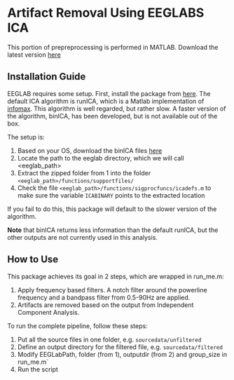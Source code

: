 # Artifact Removal Using EEGLABS ICA
This portion of prepreprocessing is performed in MATLAB. Download the latest version [here](https://www.mathworks.com/downloads/)

## Installation Guide
EEGLAB requires some setup. First, install the package from [here](https://sccn.ucsd.edu/eeglab/download.php). The 
default ICA algorithm is runICA, which is a Matlab implementation of [infomax](https://www.tqmp.org/RegularArticles/vol06-1/p031/p031.pdf).
This algorithm is well regarded, but rather slow. A faster version of the algorithm, binICA,  has been developed, but is not
available out of the box. 

The setup is:
1. Based on your OS, download the binICA files [here](https://sccn.ucsd.edu/wiki/Binica)
2. Locate the path to the eeglab directory, which we will call <eeglab_path>
3. Extract the zipped folder from 1 into the folder `<eeglab_path>/functions/supportfiles/`
4. Check the file `<eeglab_path>/functions/sigprocfuncs/icadefs.m` to make sure the variable `ICABINARY` points to the
extracted location

If you fail to do this, this package will default to the slower version of the algorithm.

**Note** that binICA returns less information than the default runICA, but the other outputs are not currently used in
this analysis. 

## How to Use
This package achieves its goal in 2 steps, which are wrapped in run_me.m:
1. Apply frequency based filters. A notch filter around the powerline frequency and a bandpass filter from 0.5-90Hz are
applied.
2. Artifacts are removed based on the output from Independent Component Analysis.

To run the complete pipeline, follow these steps:
1. Put all the source files in one folder, e.g. `sourcedata/unfiltered`
2. Define an output directory for the filtered file, e.g. `sourcedata/filtered`
3. Modify EEGLabPath, folder (from 1), outputdir (from 2) and group_size in run_me.m`
4. Run the script
